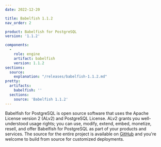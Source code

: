 ```yaml
---
date: 2022-12-20

title: Babelfish 1.1.2
nav_order: 2

product: Babelfish for PostgreSQL
version: '1.1.2'

components:
  -
    role: engine
    artifact: babelfish
    version: 1.1.2
sections:
  source:
    explanation: "/releases/babelfish-1.1.2.md"
pretty:
  artifacts:
    babelfish: ''
  sections:
    source: 'Babelfish 1.1.2'
---
```

Babelfish for PostgreSQL is open source software that uses the Apache License version 2 (ALv2) and PostgreSQL License. ALv2 grants you well-understood usage rights; you can use, modify, extend, embed, monetize, resell, and offer Babelfish for PostgreSQL as part of your products and services. The source for the entire project is available on [GitHub](https://github.com/babelfish-for-postgresql) and you're welcome to build from source for customized deployments. 